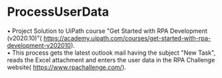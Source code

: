 # ProcessUserData
• Project Solution to UiPath course "Get Started with RPA Development (v2020.10)"( https://academy.uipath.com/courses/get-started-with-rpa-development-v202010).  
• This process gets the latest outlook mail having the subject "New Task", reads the Excel attachment and enters the user data in the RPA Challenge website( https://www.rpachallenge.com/). 
